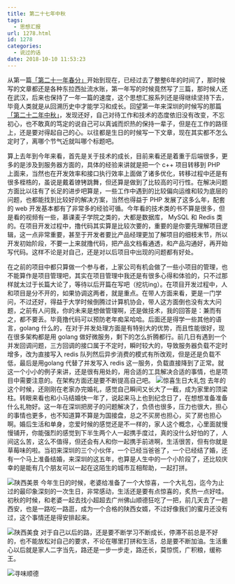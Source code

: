 ```yaml
---
title: 第二十七年中秋
tags:
  - 思想汇报
url: 1278.html
id: 1278
categories:
  - 说过的话
date: 2018-10-10 11:53:23
---
```


从第一篇[「第二十一年春分」](https://102no.com/2012/09/24/21th-chunfen/)开始到现在，已经过去了整整6年的时间了，那时候写的文章都还是各种东拉西扯流水账，第一年写的时候竟然写了三篇，那时候人还在武汉，后来也保持了一年一篇的速度，这个思想汇报系列还是得继续坚持下去，毕竟人类就是从回溯历史中才能学习和成长。回望第一年来深圳的时候写的那篇[「第二十二年中秋」](https://102no.com/2013/09/22/22th-zhongqiu/)，发现还好，自己对待工作和技术的态度依旧没有改变，不忘初心，也不敢真的笃定的说自己可以真诚而炽热的保持一辈子，但是在工作的路径上，还是要对得起自己的心。以往都是生日的时候写一下文章，现在其实都不怎么定时了，离哪个节气近就叫哪个标题吧。 

算上去年到今年来看，首先是关于技术的成长，目前来看还是着重于后端很多，更多的是涉及到服务器方面的，具体的经验来讲就是把一个 c++ 项目转移到 PHP 上面来，当然也在开发效率和接口执行效率上面做了诸多优化，转移过程中还是有很多桎梏的，虽说是戴着镣铐跳舞，但还算是做到了比较高的可行性。在解决问题方面比以往有了长足的进步吧算是，一些工作中遇到的比较偏向运维和较为底层的问题，也都能找到比较好的解决方案，当然也得益于 PHP 发展了这多么年，配套的 web 开发基本都有了非常多的经验可循。今年看的技术类的书不算是很多，但是看的视频有一些，慕课麦子学院之类的，大都是数据库， MySQL 和 Redis 类的。在项目开发过程中，撸代码其实算是比较次要的，重要的是你要先理解项目逻辑，这一点非常重要，甚至于开发者要比产品经理更加了解项目的细枝末节，所以开发初始阶段，不要一上来就撸代码，把产品文档看通透，和产品沟通好，再开始写代码。这样不论是对自己，还是对以后项目中出现的问题都有好处。

在之前的项目中都只算做一个参与者，上家公司有机会做了一些小项目的管理，也不能算作是项目管理吧，其实在项目管理中我还是有很多心得和体验的，只不过那样就太过于长篇大论了，等待以后开篇在写吧（挖坑ing）。在项目开发过程中，人和项目是分不开的，如果协调这两者，就是重点。在带人方面来看，更是一门学问，不过还好，得益于大学时候倒腾过计算机协会，带人这方面倒也没有太大问题，之前有人问我，你的未来是想做管理啊，还是做技术，我的回答是：兼而有之，都不要丢。毕竟撸代码可以预防老年痴呆哈哈。后面还是得学一些其他的语言，golang 什么的，在对于并发处理方面是有特别大的优势，而且性能很好，现在很多架构都是用 golang 做好微服务，剩下的怎么折腾都行。前几日有遇到一个并发回调问题，三方回调的接口属于不定时，瞬时较大的，导致服务器负载不定时增多，改为直接写入 redis 队列然后异步消费的模式有所改观，但是还是负载不低，最后是用golang 代替了并发写入 redis 这一服务，负载直接降到了正常。就这一个小小的例子来讲，还是很有用处的，用合适的工具解决合适的事情，也是项目中需要注意的。在架构方面还是要不断提高自己吧。
![惊喜生日大礼包](http://qiniu.102no.com/shengriliwu.png)
去年的这个时候，还刚刚在老家办完婚礼，感觉自己瞬间又长大了一截，成为家里的顶梁柱。转眼来看也和小马结婚快一年了，说起来马上也到纪念日了，在想想准备准备什么礼物好。这一年在深圳把房子的问题解决了，负债也很多，压力也很大，担心的事情也更多，也不知道算不算是为国接盘，总之不买房也担心，买了房也担心啊。婚后生活和单身，恋爱时候的感觉还是不一样的，家人这个概念，心里面就慢慢铺开，你能强烈的感觉到下半生两个人一起携手度过，真的没什么好怕的了，人间这么苦，这么不值得，但还会有人和你一起携手前进啊，生活很苦，但有你就是草莓味的啦。当初来深圳的三个小伙伴，一个已经当爸爸了，一个已经结了婚，还有一个马上准备结婚，来深圳的这五年，也算是人生中的一个小阶段了，还比较庆幸的是能有几个朋友可以一起在这陌生的城市互相帮助，一起打拼。 

![陕西美景](http://qiniu.102no.com/xian-meijing@2x.png) 今年生日的时候，老婆给准备了一个大惊喜，一个大礼包，迄今为止过的最印象深刻的一次生日，非常感动，生活还是要有点惊喜的，炙热一点好哇。初秋的时候，和老婆一起去找小超超去广州佛山顺德狂吃了一把，前几天去了一趟西安，也是一路吃一路逛，成为一个合格的陕西女婿，不过好像我们的蜜月还没有过，这个事情还是得安排起来。

![陕西美食](http://qiniu.102no.com/xian-meishi@2x.png) 对于自己以后的路，还是要不断学习不断成长，停滞不前总是不好的，也不能放松对自己的要求，不论在哪里打拼和生活，总是要不断加油。生活重心以后就是家人二字当先，路还是一步一步走，路还长，莫惊慌，广积粮，缓称王。

![寻味顺德](http://qiniu.102no.com/xunweishunde.png) 
